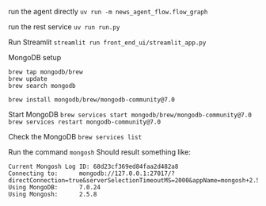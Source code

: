 run the agent directly 
`uv run -m news_agent_flow.flow_graph`

run the rest service
`uv run run.py`

Run Streamlit
`streamlit run front_end_ui/streamlit_app.py`

MongoDB setup
```
brew tap mongodb/brew
brew update
brew search mongodb
```

`brew install mongodb/brew/mongodb-community@7.0`

Start MongoDB
`brew services start mongodb/brew/mongodb-community@7.0`
`brew services restart mongodb-community@7.0`

Check the MongoDB
`brew services list`

Run the command
`mongosh`
Should result something like:
```
Current Mongosh Log ID:	68d23cf369ed84faa2d482a8
Connecting to:		mongodb://127.0.0.1:27017/?directConnection=true&serverSelectionTimeoutMS=2000&appName=mongosh+2.5.8
Using MongoDB:		7.0.24
Using Mongosh:		2.5.8
```
